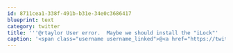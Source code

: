 ```yaml
---
id: 8711cea1-338f-491b-b31e-34e0c3686417
blueprint: text
category: twitter
title: '''@rtaylor User error.  Maybe we should install the "iLock"'
caption: '<span class="username username_linked">@<a href="https://twitter.com/rtaylor" title="Elon Musk">rtaylor</a></span> User error.  Maybe we should install the "iLock"'
---
```

